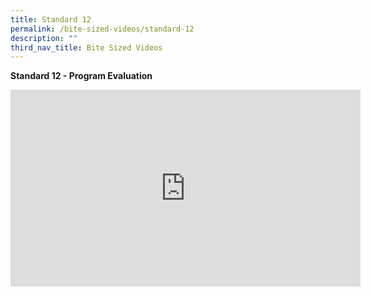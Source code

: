 ```yaml
---
title: Standard 12
permalink: /bite-sized-videos/standard-12
description: ""
third_nav_title: Bite Sized Videos
---
```

**Standard 12 - Program Evaluation**

<iframe width="560" height="315" src="https://www.youtube.com/embed/GlQW6yDT5Ns" title="YouTube video player" frameborder="0" allow="accelerometer; autoplay; clipboard-write; encrypted-media; gyroscope; picture-in-picture" allowfullscreen></iframe>